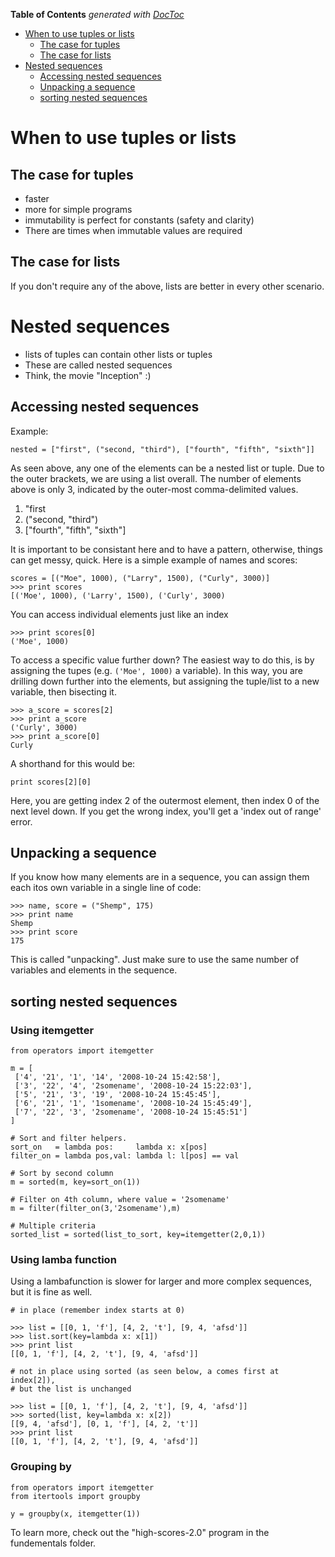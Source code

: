 <!-- START doctoc generated TOC please keep comment here to allow auto update -->
<!-- DON'T EDIT THIS SECTION, INSTEAD RE-RUN doctoc TO UPDATE -->
**Table of Contents**  *generated with [DocToc](https://github.com/thlorenz/doctoc)*

- [When to use tuples or lists](#when-to-use-tuples-or-lists)
  - [The case for tuples](#the-case-for-tuples)
  - [The case for lists](#the-case-for-lists)
- [Nested sequences](#nested-sequences)
  - [Accessing nested sequences](#accessing-nested-sequences)
  - [Unpacking a sequence](#unpacking-a-sequence)
  - [sorting nested sequences](#sorting-nested-sequences)

<!-- END doctoc generated TOC please keep comment here to allow auto update -->

# When to use tuples or lists

## The case for tuples

* faster
* more for simple programs
* immutability is perfect for constants (safety and clarity)
* There are times when immutable values are required

## The case for lists

If you don't require any of the above, lists are better in every other scenario.

# Nested sequences

* lists of tuples can contain other lists or tuples
* These are called nested sequences
* Think, the movie "Inception" :)

## Accessing nested sequences

Example:
```
nested = ["first", ("second, "third"), ["fourth", "fifth", "sixth"]]
```

As seen above, any one of the elements can be a nested list or tuple. Due to the outer brackets, we are using a list overall. The number of elements above is only 3, indicated by the outer-most comma-delimited values.

1. "first
2. ("second, "third")
3. ["fourth", "fifth", "sixth"]

It is important to be consistant here and to have a pattern, otherwise, things can get messy, quick. Here is a simple example of names and scores:

```
scores = [("Moe", 1000), ("Larry", 1500), ("Curly", 3000)]
>>> print scores
[('Moe', 1000), ('Larry', 1500), ('Curly', 3000)
```

You can access individual elements just like an index

```
>>> print scores[0]
('Moe', 1000)
```

To access a specific value further down? The easiest way to do this, is by assigning the tupes (e.g. `('Moe', 1000)` a variable). In this way, you are drilling down further into the elements, but assigning the tuple/list to a new variable, then bisecting it.

```
>>> a_score = scores[2]
>>> print a_score
('Curly', 3000)
>>> print a_score[0]
Curly
```

A shorthand for this would be:

```
print scores[2][0]
```

Here, you are getting index 2 of the outermost element, then index 0 of the next level down. If you get the wrong index, you'll get a 'index out of range' error.

## Unpacking a sequence

If you know how many elements are in a sequence, you can assign them each itos own variable in a single line of code:

```
>>> name, score = ("Shemp", 175)
>>> print name
Shemp
>>> print score
175
```

This is called "unpacking". Just make sure to use the same number of variables and elements in the sequence.

## sorting nested sequences

### Using itemgetter
```
from operators import itemgetter

m = [
 ['4', '21', '1', '14', '2008-10-24 15:42:58'], 
 ['3', '22', '4', '2somename', '2008-10-24 15:22:03'], 
 ['5', '21', '3', '19', '2008-10-24 15:45:45'], 
 ['6', '21', '1', '1somename', '2008-10-24 15:45:49'], 
 ['7', '22', '3', '2somename', '2008-10-24 15:45:51']
]

# Sort and filter helpers.
sort_on   = lambda pos:     lambda x: x[pos]
filter_on = lambda pos,val: lambda l: l[pos] == val

# Sort by second column
m = sorted(m, key=sort_on(1))

# Filter on 4th column, where value = '2somename'
m = filter(filter_on(3,'2somename'),m)

# Multiple criteria
sorted_list = sorted(list_to_sort, key=itemgetter(2,0,1))
```

### Using lamba function

Using a lambafunction is slower for larger and more complex sequences, but it is fine as well.
```
# in place (remember index starts at 0)

>>> list = [[0, 1, 'f'], [4, 2, 't'], [9, 4, 'afsd']]
>>> list.sort(key=lambda x: x[1])
>>> print list
[[0, 1, 'f'], [4, 2, 't'], [9, 4, 'afsd']]

# not in place using sorted (as seen below, a comes first at index[2]),
# but the list is unchanged

>>> list = [[0, 1, 'f'], [4, 2, 't'], [9, 4, 'afsd']]
>>> sorted(list, key=lambda x: x[2])
[[9, 4, 'afsd'], [0, 1, 'f'], [4, 2, 't']]
>>> print list
[[0, 1, 'f'], [4, 2, 't'], [9, 4, 'afsd']]

```

### Grouping by

```
from operators import itemgetter
from itertools import groupby

y = groupby(x, itemgetter(1))
```

To learn more, check out the "high-scores-2.0" program in the fundementals folder.
